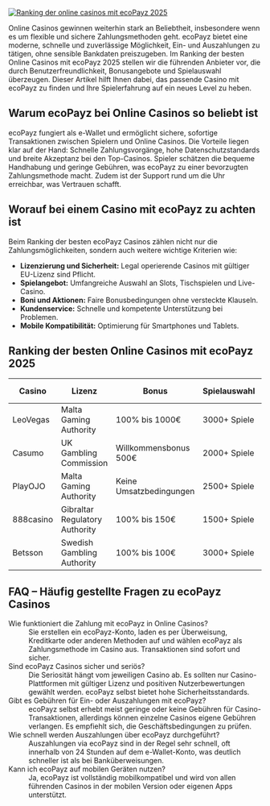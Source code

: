 [![Ranking der online casinos mit ecoPayz 2025](https://123-caf.pages.dev/gitsignup.png)](https://vrmoo.ru/Bt82HjjY)

<p>Online Casinos gewinnen weiterhin stark an Beliebtheit, insbesondere wenn es um flexible und sichere Zahlungsmethoden geht. ecoPayz bietet eine moderne, schnelle und zuverlässige Möglichkeit, Ein- und Auszahlungen zu tätigen, ohne sensible Bankdaten preiszugeben. Im Ranking der besten Online Casinos mit ecoPayz 2025 stellen wir die führenden Anbieter vor, die durch Benutzerfreundlichkeit, Bonusangebote und Spielauswahl überzeugen. Dieser Artikel hilft Ihnen dabei, das passende Casino mit ecoPayz zu finden und Ihre Spielerfahrung auf ein neues Level zu heben.</p>  <h2>Warum ecoPayz bei Online Casinos so beliebt ist</h2> <p>ecoPayz fungiert als e-Wallet und ermöglicht sichere, sofortige Transaktionen zwischen Spielern und Online Casinos. Die Vorteile liegen klar auf der Hand: Schnelle Zahlungsvorgänge, hohe Datenschutzstandards und breite Akzeptanz bei den Top-Casinos. Spieler schätzen die bequeme Handhabung und geringe Gebühren, was ecoPayz zu einer bevorzugten Zahlungsmethode macht. Zudem ist der Support rund um die Uhr erreichbar, was Vertrauen schafft.</p>  <h2>Worauf bei einem Casino mit ecoPayz zu achten ist</h2> <p>Beim Ranking der besten ecoPayz Casinos zählen nicht nur die Zahlungsmöglichkeiten, sondern auch weitere wichtige Kriterien wie:</p> <ul>   <li><strong>Lizenzierung und Sicherheit:</strong> Legal operierende Casinos mit gültiger EU-Lizenz sind Pflicht.</li>   <li><strong>Spielangebot:</strong> Umfangreiche Auswahl an Slots, Tischspielen und Live-Casino.</li>   <li><strong>Boni und Aktionen:</strong> Faire Bonusbedingungen ohne versteckte Klauseln.</li>   <li><strong>Kundenservice:</strong> Schnelle und kompetente Unterstützung bei Problemen.</li>   <li><strong>Mobile Kompatibilität:</strong> Optimierung für Smartphones und Tablets.</li> </ul>  <h2>Ranking der besten Online Casinos mit ecoPayz 2025</h2> <table>   <thead>     <tr>       <th>Casino</th>       <th>Lizenz</th>       <th>Bonus</th>       <th>Spielauswahl</th>       <th>Kundensupport</th>       <th>Mobile App</th>     </tr>   </thead>   <tbody>     <tr>       <td>LeoVegas</td>       <td>Malta Gaming Authority</td>       <td>100% bis 1000€</td>       <td>3000+ Spiele</td>       <td>Live-Chat 24/7</td>       <td>Ja</td>     </tr>     <tr>       <td>Casumo</td>       <td>UK Gambling Commission</td>       <td>Willkommensbonus 500€</td>       <td>2000+ Spiele</td>       <td>E-Mail & Chat</td>       <td>Ja</td>     </tr>     <tr>       <td>PlayOJO</td>       <td>Malta Gaming Authority</td>       <td>Keine Umsatzbedingungen</td>       <td>2500+ Spiele</td>       <td>24/7 Support</td>       <td>Ja</td>     </tr>     <tr>       <td>888casino</td>       <td>Gibraltar Regulatory Authority</td>       <td>100% bis 150€</td>       <td>1500+ Spiele</td>       <td>Live-Chat rund um die Uhr</td>       <td>Ja</td>     </tr>     <tr>       <td>Betsson</td>       <td>Swedish Gambling Authority</td>       <td>100% bis 100€</td>       <td>3000+ Spiele</td>       <td>E-Mail & Telefon</td>       <td>Ja</td>     </tr>   </tbody> </table>  <h2>FAQ – Häufig gestellte Fragen zu ecoPayz Casinos</h2> <dl>   <dt>Wie funktioniert die Zahlung mit ecoPayz in Online Casinos?</dt>   <dd>Sie erstellen ein ecoPayz-Konto, laden es per Überweisung, Kreditkarte oder anderen Methoden auf und wählen ecoPayz als Zahlungsmethode im Casino aus. Transaktionen sind sofort und sicher.</dd>    <dt>Sind ecoPayz Casinos sicher und seriös?</dt>   <dd>Die Seriosität hängt vom jeweiligen Casino ab. Es sollten nur Casino-Plattformen mit gültiger Lizenz und positiven Nutzerbewertungen gewählt werden. ecoPayz selbst bietet hohe Sicherheitsstandards.</dd>    <dt>Gibt es Gebühren für Ein- oder Auszahlungen mit ecoPayz?</dt>   <dd>ecoPayz selbst erhebt meist geringe oder keine Gebühren für Casino-Transaktionen, allerdings können einzelne Casinos eigene Gebühren verlangen. Es empfiehlt sich, die Geschäftsbedingungen zu prüfen.</dd>    <dt>Wie schnell werden Auszahlungen über ecoPayz durchgeführt?</dt>   <dd>Auszahlungen via ecoPayz sind in der Regel sehr schnell, oft innerhalb von 24 Stunden auf dem e-Wallet-Konto, was deutlich schneller ist als bei Banküberweisungen.</dd>    <dt>Kann ich ecoPayz auf mobilen Geräten nutzen?</dt>   <dd>Ja, ecoPayz ist vollständig mobilkompatibel und wird von allen führenden Casinos in der mobilen Version oder eigenen Apps unterstützt.</dd> </dl>